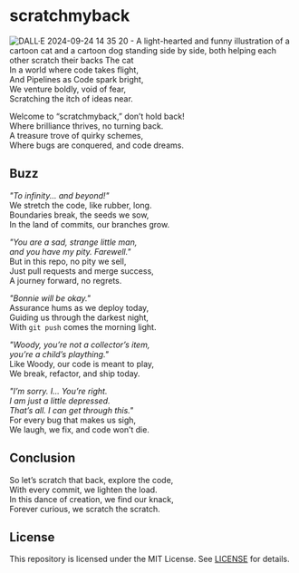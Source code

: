 # scratchmyback

![DALL·E 2024-09-24 14 35 20 - A light-hearted and funny illustration of a cartoon cat and a cartoon dog standing side by side, both helping each other scratch their backs  The cat ](https://github.com/user-attachments/assets/bfee59ed-3432-4848-bec0-417a8a15fcbe)
In a world where code takes flight,  
And Pipelines as Code spark bright,  
We venture boldly, void of fear,  
Scratching the itch of ideas near.

Welcome to “scratchmyback,” don’t hold back!  
Where brilliance thrives, no turning back.  
A treasure trove of quirky schemes,  
Where bugs are conquered, and code dreams.

## Buzz

*"To infinity... and beyond!"*  
We stretch the code, like rubber, long.  
Boundaries break, the seeds we sow,  
In the land of commits, our branches grow.

*"You are a sad, strange little man,  
and you have my pity. Farewell."*  
But in this repo, no pity we sell,  
Just pull requests and merge success,  
A journey forward, no regrets.

*"Bonnie will be okay."*  
Assurance hums as we deploy today,  
Guiding us through the darkest night,  
With `git push` comes the morning light.

*"Woody, you’re not a collector’s item,  
you’re a child’s plaything."*  
Like Woody, our code is meant to play,  
We break, refactor, and ship today.

*"I’m sorry. I... You’re right.  
I am just a little depressed.  
That’s all. I can get through this."*  
For every bug that makes us sigh,  
We laugh, we fix, and code won’t die.

## Conclusion

So let’s scratch that back, explore the code,  
With every commit, we lighten the load.  
In this dance of creation, we find our knack,  
Forever curious, we scratch the scratch.

## License

This repository is licensed under the MIT License. See [LICENSE](LICENSE) for details.
